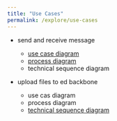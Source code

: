 ```yaml
---
title: "Use Cases"
permalink: /explore/use-cases
---
```


- send and receive message
    - [use case diagram](models/01-use-case-send_receive_message.drawio)
    - [process diagram](models/02-bpmn-send_receive_message.drawio)
    - technical sequence diagram

- upload files to ed backbone
    - use cas diagram
    - process diagram
    - [technical sequence diagram](models/03-bpmn-upload_file.drawio)